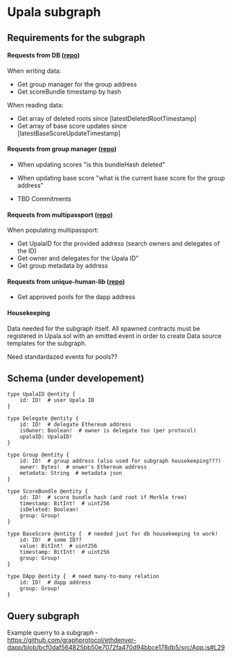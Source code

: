 # Upala subgraph

## Requirements for the subgraph

#### Requests from DB ([repo](https://github.com/upala-digital-identity/db))

When writing data:
- Get group manager for the group address
- Get scoreBundle timestamp by hash

When reading data:
- Get array of deleted roots since [latestDeletedRootTimestamp]
- Get array of base score updates since [latestBaseScoreUpdateTimestamp]

#### Requests from group manager ([repo](https://github.com/upala-digital-identity/group-manager))
- When updating scores "is this bundleHash deleted"
- When updating base score "what is the current base score for the group address"

- TBD Commitments

#### Requests from multipassport ([repo](https://github.com/upala-digital-identity/multipassport))
When populating multipassport:
- Get UpalaID for the provided address (search owners and delegates of the ID)
- Get owner and delegates for the Upala ID"
- Get group metadata by address

#### Requests from unique-human-lib ([repo](https://github.com/upala-digital-identity/unique-human-lib))
- Get approved pools for the dapp address

#### Housekeeping
Data needed for the subgraph itself.
All spawned contracts must be registered in Upala.sol with an emitted event in order to create Data source templates for the subgraph.

Need standardazed events for pools??

## Schema (under developement)

    type UpalaID @entity {
        id: ID!  # user Upala ID
    }

    type Delegate @entity {
        id: ID!  # delegate Ethereum address
        isOwner: Boolean!  # owner is delegate too (per protocol)
        upalaID: UpalaID!
    }

    type Group @entity {
        id: ID!  # group address (also used for subgraph housekeeping???)
        owner: Bytes!  # onwer's Ethereum address
        metadata: String  # metadata json
    }

    type ScoreBundle @entity {
        id: ID!  # score bundle hash (and root if Merkle tree)
        timestamp: BitInt!  # uint256
        isDeleted: Boolean!
        group: Group!
    }

    type BaseScore @entity {  # needed just for db housekeeping to work!
        id: ID!  # some ID?? 
        value: BitInt!  # uint256
        timestamp: BitInt!  # uint256
        group: Group!
    }

    type DApp @entity {  # need many-to-many relation
        id: ID!  # dapp address
        group: Group!
    }

## Query subgraph

Example querry to a subgraph - https://github.com/graphprotocol/ethdenver-dapp/blob/bcf0daf564825bb50e7072fa470d94bbce178db5/src/App.js#L29